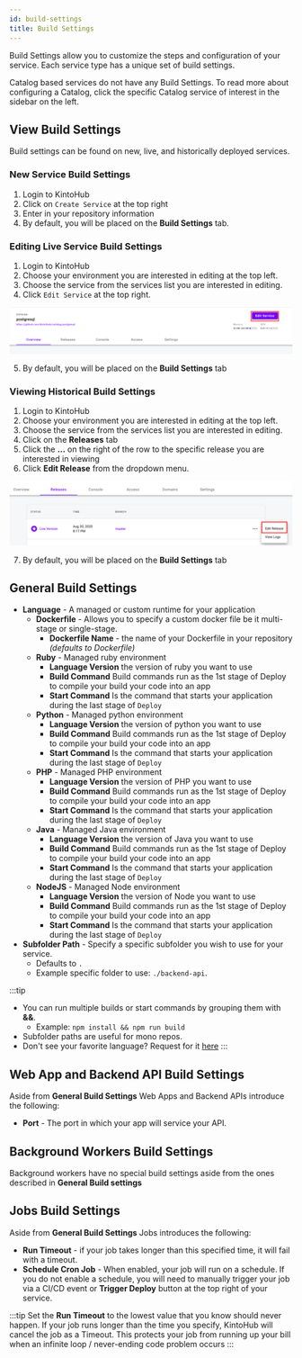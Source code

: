 ```yaml
---
id: build-settings
title: Build Settings
---
```


Build Settings allow you to customize the steps and configuration of your service.
Each service type has a unique set of build settings.

Catalog based services do not have any Build Settings.
To read more about configuring a Catalog, click the specific Catalog service of interest in the sidebar on the left.

## View Build Settings

Build settings can be found on new, live, and historically deployed services.

### New Service Build Settings

1. Login to KintoHub
2. Click on `Create Service` at the top right
3. Enter in your repository information
4. By default, you will be placed on the **Build Settings** tab.

### Editing Live Service Build Settings

1. Login to KintoHub
2. Choose your environment you are interested in editing at the top left.
3. Choose the service from the services list you are interested in editing.
4. Click `Edit Service` at the top right.

![Edit Service](/img/anatomy/edit-service.png)

5. By default, you will be placed on the **Build Settings** tab

### Viewing Historical Build Settings

1. Login to KintoHub
2. Choose your environment you are interested in editing at the top left.
3. Choose the service from the services list you are interested in editing.
4. Click on the **Releases** tab
5. Click the **...** on the right of the row to the specific release you are interested in viewing
6. Click **Edit Release** from the dropdown menu.

![Edit Release](/img/anatomy/edit-release.png)

7. By default, you will be placed on the **Build Settings** tab

## General Build Settings

* **Language** - A managed or custom runtime for your application
    * **Dockerfile** - Allows you to specify a custom docker file be it multi-stage or single-stage.
        * **Dockerfile Name** - the name of your Dockerfile in your repository *(defaults to Dockerfile)*
    * **Ruby** - Managed ruby environment 
        * **Language Version** the version of ruby you want to use
        * **Build Command** Build commands run as the 1st stage of Deploy to compile your build your code into an app
        * **Start Command** Is the command that starts your application during the last stage of `Deploy`
    * **Python** - Managed python environment 
        * **Language Version** the version of python you want to use
        * **Build Command** Build commands run as the 1st stage of Deploy to compile your build your code into an app
        * **Start Command** Is the command that starts your application during the last stage of `Deploy`
    * **PHP** - Managed PHP environment 
        * **Language Version** the version of PHP you want to use
        * **Build Command** Build commands run as the 1st stage of Deploy to compile your build your code into an app
        * **Start Command** Is the command that starts your application during the last stage of `Deploy`
    * **Java** - Managed Java environment 
        * **Language Version** the version of Java you want to use
        * **Build Command** Build commands run as the 1st stage of Deploy to compile your build your code into an app
        * **Start Command** Is the command that starts your application during the last stage of `Deploy`
    * **NodeJS** - Managed Node environment 
        * **Language Version** the version of Node you want to use
        * **Build Command** Build commands run as the 1st stage of Deploy to compile your build your code into an app
        * **Start Command** Is the command that starts your application during the last stage of `Deploy`
* **Subfolder Path** - Specify a specific subfolder you wish to use for your service. 
    * Defaults to `.` 
    * Example specific folder to use: `./backend-api`.
    
:::tip
* You can run multiple builds or start commands by grouping them with **&&**.
    * Example: `npm install && npm run build`
* Subfolder paths are useful for mono repos.
* Don't see your favorite language? Request for it [here](https://feedback.kintohub.com/feature-requests)
::: 

## Web App and Backend API Build Settings

Aside from **General Build Settings** Web Apps and Backend APIs introduce the following:

* **Port** - The port in which your app will service your API.

## Background Workers Build Settings

Background workers have no special build settings aside from the ones described in **General Build settings**

## Jobs Build Settings

Aside from **General Build Settings** Jobs introduces the following:

* **Run Timeout** - if your job takes longer than this specified time, it will fail with a timeout.
* **Schedule Cron Job** - When enabled, your job will run on a schedule.
If you do not enable a schedule, you will need to manually trigger your job via a CI/CD event or **Trigger Deploy** button at the top right of your service.

:::tip
Set the **Run Timeout** to the lowest value that you know should never happen.
If your job runs longer than the time you specify, KintoHub will cancel the job as a Timeout.
This protects your job from running up your bill when an infinite loop / never-ending code problem occurs
:::
